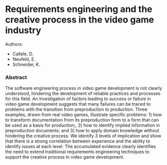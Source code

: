 Requirements engineering and the creative process in the video game industry
===

Authors:
- Callele, D. 
- Neufeld, E. 
- Schneider, K.

### Abstract
The software engineering process in video game development is not clearly understood, hindering the development of reliable practices and processes for this field. An investigation of factors leading to success or failure in video game development suggests that many failures can be traced to problems with the transition from preproduction to production. Three examples, drawn from real video games, illustrate specific problems: 1) how to transform documentation from its preproduction form to a form that can be used as a basis for production;, 2) how to identify implied information in preproduction documents; and 3) how to apply domain knowledge without hindering the creative process. We identify 3 levels of implication and show that there is a strong correlation between experience and the ability to identify issues at each level. The accumulated evidence clearly identifies the need to extend traditional requirements engineering techniques to support the creative process in video game development.